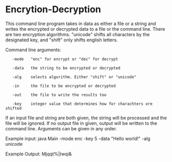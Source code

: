 # Encrytion-Decryption

This command line program takes in data as either a file or a string and writes the encrypted or decrypted data
 to a file or the command line. There are two encryption algorithms. "unicode" shifts all characters
 by the designated key, and "shift" only shifts english letters.
 
 
 Command line arguments:
 
       -mode   "enc" for encrypt or "dec" for decrypt
       
       -data   the string to be encrypted or decrypted
       
       -alg    selects algorithm. Either "shift" or "unicode"
       
       -in     the file to be encrypted or decrypted
       
       -out    the file to write the results too
       
       -key    integer value that determines how for charachters ore shifted


 If an input file and string are both given, the string will be processed and the file will be ignored.
 If no output file in given, output will be written to the command line.
 Arguments can be given in any order.


 Example input: java Main -mode enc -key 5 -data "Hello world!" -alg unicode
 
 Example Output: Mjqqt%|twqi&
